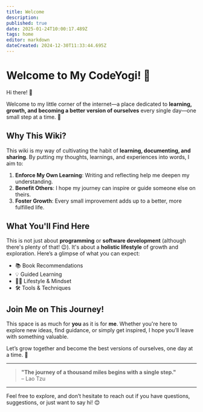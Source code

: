 ```yaml
---
title: Welcome
description: 
published: true
date: 2025-01-24T10:00:17.489Z
tags: home
editor: markdown
dateCreated: 2024-12-30T11:33:44.695Z
---
```


# Welcome to My CodeYogi! 🌟

Hi there! 👋 

Welcome to my little corner of the internet—a place dedicated to **learning, growth, and becoming a better version of ourselves** every single day—one small step at a time. 🚀

## Why This Wiki?

This wiki is my way of cultivating the habit of **learning, documenting, and sharing**. By putting my thoughts, learnings, and experiences into words, I aim to:

1. **Enforce My Own Learning**: Writing and reflecting help me deepen my understanding.
2. **Benefit Others**: I hope my journey can inspire or guide someone else on theirs.
3. **Foster Growth**: Every small improvement adds up to a better, more fulfilled life.

## What You'll Find Here

This is not just about **programming** or **software development** (although there's plenty of that! 😉). It's about a **holistic lifestyle** of growth and exploration. Here’s a glimpse of what you can expect:

- 📚 Book Recommendations
- 💡 Guided Learning
- 🧘‍♂️ Lifestyle & Mindset
- 🛠️ Tools & Techniques

## Join Me on This Journey!

This space is as much for **you** as it is for **me**. Whether you're here to explore new ideas, find guidance, or simply get inspired, I hope you’ll leave with something valuable.

Let’s grow together and become the best versions of ourselves, one day at a time. 🌱

---

> **"The journey of a thousand miles begins with a single step."**  
> – Lao Tzu

---

Feel free to explore, and don’t hesitate to reach out if you have questions, suggestions, or just want to say hi! 😊